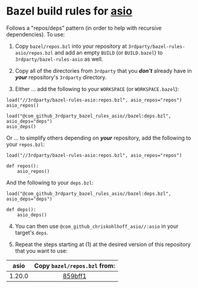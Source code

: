 # Bazel build rules for [asio](https://github.com/chriskohlhoff/asio)

Follows a "repos/deps" pattern (in order to help with recursive dependencies). To use:

1. Copy `bazel/repos.bzl` into your repository at `3rdparty/bazel-rules-asio/repos.bzl` and add an empty `BUILD` (or `BUILD.bazel`) to `3rdparty/bazel-rules-asio` as well.

2. Copy all of the directories from `3rdparty` that you ***don't*** already have in ***your*** repository's `3rdparty` directory.

3. Either ... add the following to your `WORKSPACE` (or `WORKSPACE.bazel`):

```bazel
load("//3rdparty/bazel-rules-asio:repos.bzl", asio_repos="repos")
asio_repos()

load("@com_github_3rdparty_bazel_rules_asio//bazel:deps.bzl", asio_deps="deps")
asio_deps()
```

Or ... to simplify others depending on ***your*** repository, add the following to your `repos.bzl`:

```bazel
load("//3rdparty/bazel-rules-asio:repos.bzl", asio_repos="repos")

def repos():
    asio_repos()
```

And the following to your `deps.bzl`:

```bazel
load("@com_github_3rdparty_bazel_rules_asio//bazel:deps.bzl", asio_deps="deps")

def deps():
    asio_deps()
```

4. You can then use `@com_github_chriskohlhoff_asio//:asio` in your target's `deps`.

5. Repeat the steps starting at (1) at the desired version of this repository that you want to use:

| asio | Copy `bazel/repos.bzl` from: |
| :---: | :--------------------------: |
| 1.20.0 | [859bff1](https://github.com/3rdparty/bazel-rules-asio/tree/859bff134da5d28bd1e421085ca5bbfef25f9929) |